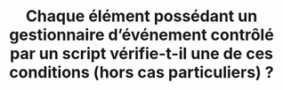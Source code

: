 ---
title: Chaque élément possédant un gestionnaire d’événement contrôlé par un script vérifie-t-il une de ces conditions (hors cas particuliers) ?
steps:
- L’élément est [accessible par le clavier et tout dispositif de pointage](#accessible-et-activable-par-le-clavier-et-tout-dispositif-de-pointage) ;
- Un élément [accessible par le clavier et tout dispositif de pointage](#accessible-et-activable-par-le-clavier-et-tout-dispositif-de-pointage) permettant de réaliser la même action est présent dans la page.
---